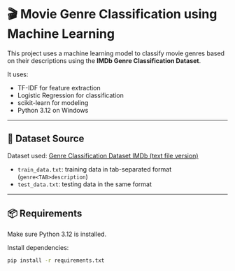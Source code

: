 # 🎬 Movie Genre Classification using Machine Learning

This project uses a machine learning model to classify movie genres based on their descriptions using the **IMDb Genre Classification Dataset**.

It uses:
- TF-IDF for feature extraction
- Logistic Regression for classification
- scikit-learn for modeling
- Python 3.12 on Windows

---

## 📂 Dataset Source

Dataset used: [Genre Classification Dataset IMDb (text file version)](https://www.kaggle.com/datasets/hijest/genre-classification-dataset-imdb)

- `train_data.txt`: training data in tab-separated format (`genre<TAB>description`)
- `test_data.txt`: testing data in the same format

---

## 📦 Requirements

Make sure Python 3.12 is installed.

Install dependencies:
```bash
pip install -r requirements.txt
